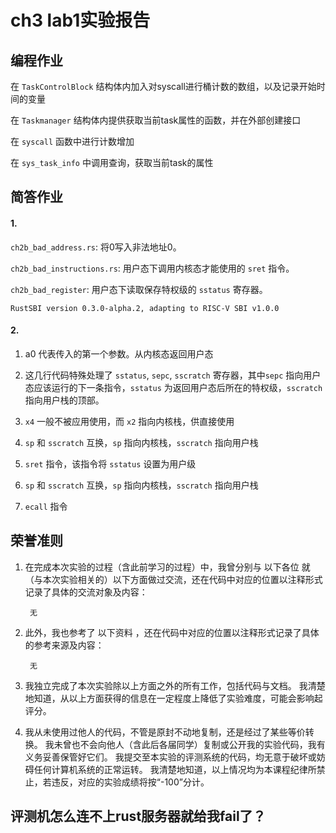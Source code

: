 # ch3 lab1实验报告

## 编程作业

在 `TaskControlBlock` 结构体内加入对syscall进行桶计数的数组，以及记录开始时间的变量

在 `Taskmanager` 结构体内提供获取当前task属性的函数，并在外部创建接口

在 `syscall` 函数中进行计数增加

在 `sys_task_info` 中调用查询，获取当前task的属性

## 简答作业

#### 1.

`ch2b_bad_address.rs`: 将0写入非法地址0。

`ch2b_bad_instructions.rs`: 用户态下调用内核态才能使用的 `sret` 指令。

`ch2b_bad_register`: 用户态下读取保存特权级的 `sstatus` 寄存器。

```shell
RustSBI version 0.3.0-alpha.2, adapting to RISC-V SBI v1.0.0
```


#### 2.

1. a0 代表传入的第一个参数。从内核态返回用户态

2. 这几行代码特殊处理了 `sstatus`, `sepc`, `sscratch` 寄存器，其中`sepc` 指向用户态应该运行的下一条指令，`sstatus` 为返回用户态后所在的特权级，`sscratch` 指向用户栈的顶部。

3. `x4` 一般不被应用使用，而 `x2` 指向内核栈，供直接使用

4. `sp` 和 `sscratch` 互换，`sp` 指向内核栈，`sscratch` 指向用户栈

5. `sret` 指令，该指令将 `sstatus` 设置为用户级

6. `sp` 和 `sscratch` 互换，`sp` 指向内核栈，`sscratch` 指向用户栈

7. `ecall` 指令

## 荣誉准则



1. 在完成本次实验的过程（含此前学习的过程）中，我曾分别与 以下各位 就（与本次实验相关的）以下方面做过交流，还在代码中对应的位置以注释形式记录了具体的交流对象及内容：

        无

2. 此外，我也参考了 以下资料 ，还在代码中对应的位置以注释形式记录了具体的参考来源及内容：

        无

3. 我独立完成了本次实验除以上方面之外的所有工作，包括代码与文档。 我清楚地知道，从以上方面获得的信息在一定程度上降低了实验难度，可能会影响起评分。

4. 我从未使用过他人的代码，不管是原封不动地复制，还是经过了某些等价转换。 我未曾也不会向他人（含此后各届同学）复制或公开我的实验代码，我有义务妥善保管好它们。 我提交至本实验的评测系统的代码，均无意于破坏或妨碍任何计算机系统的正常运转。 我清楚地知道，以上情况均为本课程纪律所禁止，若违反，对应的实验成绩将按“-100”分计。

## 评测机怎么连不上rust服务器就给我fail了？
